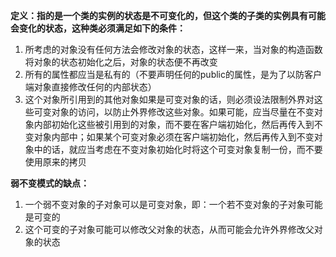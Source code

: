 **定义：指的是一个类的实例的状态是不可变化的，但这个类的子类的实例具有可能会变化的状态，这种类必须满足如下的条件：**

1. 所考虑的对象没有任何方法会修改对象的状态，这样一来，当对象的构造函数将对象的状态初始化之后，对象的状态便不再改变
2. 所有的属性都应当是私有的（不要声明任何的public的属性，是为了以防客户端对象直接修改任何的内部状态）
3. 这个对象所引用到的其他对象如果是可变对象的话，则必须设法限制外界对这些可变对象的访问，以防止外界修改这些对象。如果可能，应当尽量在不变对象内部初始化这些被引用到的对象，而不要在客户端初始化，然后再传入到不变对象内部中；如果某个可变对象必须在客户端初始化，然后再传入到不变对象中的话，就应当考虑在不变对象初始化时将这个可变对象复制一份，而不要使用原来的拷贝

**弱不变模式的缺点：**

1. 一个弱不变对象的子对象可以是可变对象，即：一个若不变对象的子对象可能是可变的
2. 这个可变的子对象可能可以修改父对象的状态，从而可能会允许外界修改父对象的状态